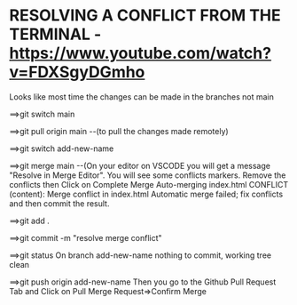# RESOLVING A CONFLICT FROM THE TERMINAL - https://www.youtube.com/watch?v=FDXSgyDGmho

Looks like most time the changes can be made in the branches not main

==>git switch main

==>git pull origin main --(to pull the changes made remotely)

==>git switch add-new-name

==>git merge main  --(On your editor on VSCODE you will get a message "Resolve in Merge Editor". You will see some conflicts markers. Remove the conflicts then Click on Complete Merge 
Auto-merging index.html
CONFLICT (content): Merge conflict in index.html
Automatic merge failed; fix conflicts and then commit the result.

==>git add .

==>git commit -m "resolve merge conflict"

==>git status 
On branch add-new-name
nothing to commit, working tree clean

==>git push origin add-new-name
Then you go to the Github Pull Request Tab and Click on Pull Merge Request=>Confirm Merge

